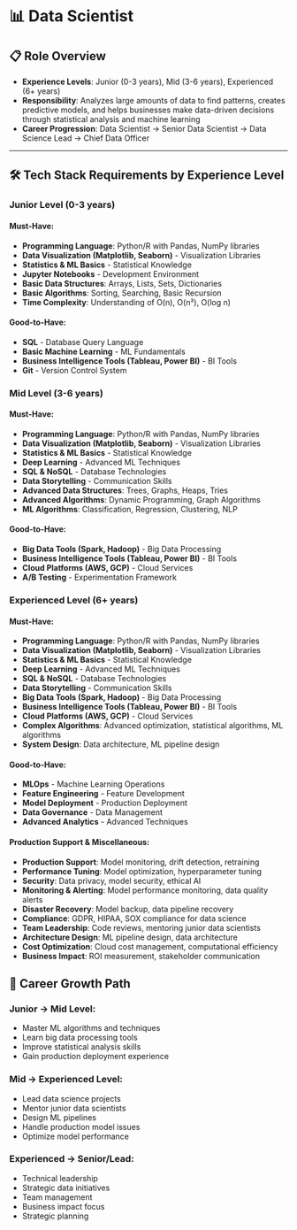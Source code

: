 # 📊 Data Scientist

## 📋 Role Overview
- **Experience Levels**: Junior (0-3 years), Mid (3-6 years), Experienced (6+ years)
- **Responsibility**: Analyzes large amounts of data to find patterns, creates predictive models, and helps businesses make data-driven decisions through statistical analysis and machine learning
- **Career Progression**: Data Scientist → Senior Data Scientist → Data Science Lead → Chief Data Officer

---

## 🛠️ Tech Stack Requirements by Experience Level

### **Junior Level (0-3 years)**

#### **Must-Have:**
- **Programming Language**: Python/R with Pandas, NumPy libraries
- **Data Visualization (Matplotlib, Seaborn)** - Visualization Libraries
- **Statistics & ML Basics** - Statistical Knowledge
- **Jupyter Notebooks** - Development Environment
- **Basic Data Structures**: Arrays, Lists, Sets, Dictionaries
- **Basic Algorithms**: Sorting, Searching, Basic Recursion
- **Time Complexity**: Understanding of O(n), O(n²), O(log n)

#### **Good-to-Have:**
- **SQL** - Database Query Language
- **Basic Machine Learning** - ML Fundamentals
- **Business Intelligence Tools (Tableau, Power BI)** - BI Tools
- **Git** - Version Control System

### **Mid Level (3-6 years)**

#### **Must-Have:**
- **Programming Language**: Python/R with Pandas, NumPy libraries
- **Data Visualization (Matplotlib, Seaborn)** - Visualization Libraries
- **Statistics & ML Basics** - Statistical Knowledge
- **Deep Learning** - Advanced ML Techniques
- **SQL & NoSQL** - Database Technologies
- **Data Storytelling** - Communication Skills
- **Advanced Data Structures**: Trees, Graphs, Heaps, Tries
- **Advanced Algorithms**: Dynamic Programming, Graph Algorithms
- **ML Algorithms**: Classification, Regression, Clustering, NLP

#### **Good-to-Have:**
- **Big Data Tools (Spark, Hadoop)** - Big Data Processing
- **Business Intelligence Tools (Tableau, Power BI)** - BI Tools
- **Cloud Platforms (AWS, GCP)** - Cloud Services
- **A/B Testing** - Experimentation Framework

### **Experienced Level (6+ years)**

#### **Must-Have:**
- **Programming Language**: Python/R with Pandas, NumPy libraries
- **Data Visualization (Matplotlib, Seaborn)** - Visualization Libraries
- **Statistics & ML Basics** - Statistical Knowledge
- **Deep Learning** - Advanced ML Techniques
- **SQL & NoSQL** - Database Technologies
- **Data Storytelling** - Communication Skills
- **Big Data Tools (Spark, Hadoop)** - Big Data Processing
- **Business Intelligence Tools (Tableau, Power BI)** - BI Tools
- **Cloud Platforms (AWS, GCP)** - Cloud Services
- **Complex Algorithms**: Advanced optimization, statistical algorithms, ML algorithms
- **System Design**: Data architecture, ML pipeline design

#### **Good-to-Have:**
- **MLOps** - Machine Learning Operations
- **Feature Engineering** - Feature Development
- **Model Deployment** - Production Deployment
- **Data Governance** - Data Management
- **Advanced Analytics** - Advanced Techniques

#### **Production Support & Miscellaneous:**
- **Production Support**: Model monitoring, drift detection, retraining
- **Performance Tuning**: Model optimization, hyperparameter tuning
- **Security**: Data privacy, model security, ethical AI
- **Monitoring & Alerting**: Model performance monitoring, data quality alerts
- **Disaster Recovery**: Model backup, data pipeline recovery
- **Compliance**: GDPR, HIPAA, SOX compliance for data science
- **Team Leadership**: Code reviews, mentoring junior data scientists
- **Architecture Design**: ML pipeline design, data architecture
- **Cost Optimization**: Cloud cost management, computational efficiency
- **Business Impact**: ROI measurement, stakeholder communication

## 🚀 Career Growth Path

### **Junior → Mid Level:**
- Master ML algorithms and techniques
- Learn big data processing tools
- Improve statistical analysis skills
- Gain production deployment experience

### **Mid → Experienced Level:**
- Lead data science projects
- Mentor junior data scientists
- Design ML pipelines
- Handle production model issues
- Optimize model performance

### **Experienced → Senior/Lead:**
- Technical leadership
- Strategic data initiatives
- Team management
- Business impact focus
- Strategic planning
